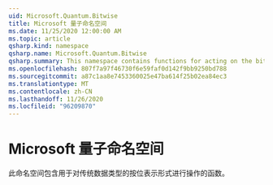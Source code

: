 ```yaml
---
uid: Microsoft.Quantum.Bitwise
title: Microsoft 量子命名空间
ms.date: 11/25/2020 12:00:00 AM
ms.topic: article
qsharp.kind: namespace
qsharp.name: Microsoft.Quantum.Bitwise
qsharp.summary: This namespace contains functions for acting on the bitwise representation of classical data types.
ms.openlocfilehash: 807f7a97f46730f6e59faf0d142f9bb9250bd788
ms.sourcegitcommit: a87c1aa8e7453360025e47ba614f25b02ea84ec3
ms.translationtype: MT
ms.contentlocale: zh-CN
ms.lasthandoff: 11/26/2020
ms.locfileid: "96209870"
---
```

# <a name="microsoftquantumbitwise-namespace"></a>Microsoft 量子命名空间

此命名空间包含用于对传统数据类型的按位表示形式进行操作的函数。

